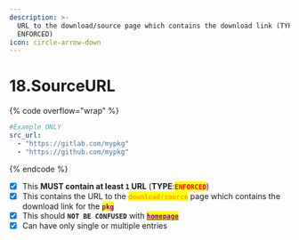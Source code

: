 ```yaml
---
description: >-
  URL to the download/source page which contains the download link (TYPE:
  ENFORCED)
icon: circle-arrow-down
---
```


# 18.SourceURL

{% code overflow="wrap" %}
```yaml
#Example ONLY
src_url:
  - "https://gitlab.com/mypkg"
  - "https://github.com/mypkg"
```
{% endcode %}

* [x] This **MUST contain at least `1` URL** (**TYPE**:<mark style="color:red;">**`ENFORCED`**</mark>)
* [x] This contains the URL to the <mark style="color:orange;">**`download/source`**</mark> page which contains the download link for the <mark style="color:purple;">**`pkg`**</mark>
* [x] This should **`NOT BE CONFUSED`** with [<mark style="color:purple;">**`homepage`**</mark>](11.homepage.md)
* [x] Can have only single or multiple entries
